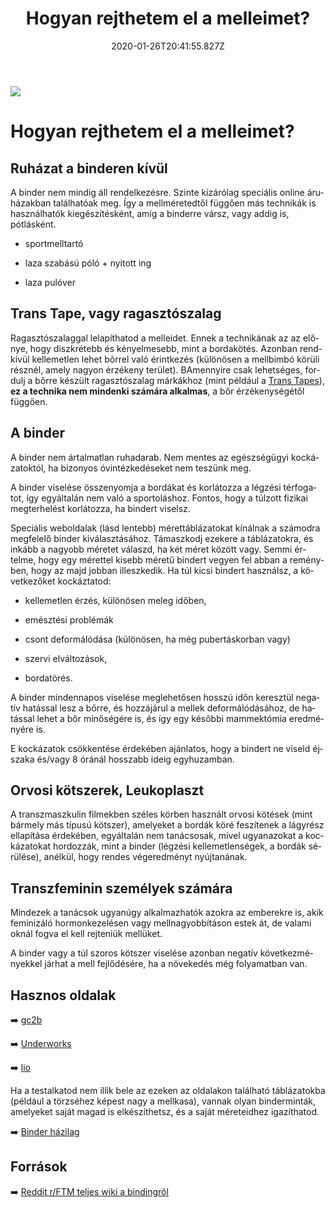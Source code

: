 ﻿---
date: "2020-01-26T20:41:55.827Z"
title: "Hogyan rejthetem el a melleimet?"
lang: hu
---

<div class="header-image"><img src="assets/images/undraw_medical_care.svg" /></div>

# Hogyan rejthetem el a melleimet?

## Ruházat a binderen kívül
A binder nem mindig áll rendelkezésre. Szinte kizárólag speciális online áruházakban találhatóak meg. Így a mellméretedtől függően más technikák is használhatók kiegészítésként, amíg a binderre vársz, vagy addig is, pótlásként.

* sportmelltartó

* laza szabású póló + nyitott ing

* laza pulóver

## Trans Tape, vagy ragasztószalag

Ragasztószalaggal lelapíthatod a melleidet. Ennek a technikának az az előnye, hogy diszkrétebb és kényelmesebb, mint a bordakötés. Azonban rendkívül kellemetlen lehet bõrrel való érintkezés (különösen a mellbimbó körüli résznél, amely nagyon érzékeny terület). BAmennyire csak lehetséges, fordulj a bőrre készült ragasztószalag márkákhoz (mint például a [Trans Tapes](https://transtape.life/)), **ez a technika nem mindenki számára alkalmas**, a bőr érzékenységétől függően.

## A binder
A binder nem ártalmatlan ruhadarab. Nem mentes az egészségügyi kockázatoktól, ha bizonyos óvintézkedéseket nem teszünk meg.

A binder viselése összenyomja a bordákat és korlátozza a légzési térfogatot, így egyáltalán nem való a sportoláshoz. Fontos, hogy a túlzott fizikai megterhelést korlátozza, ha bindert viselsz.

Speciális weboldalak (lásd lentebb) mérettáblázatokat kínálnak a számodra megfelelő binder kiválasztásához. Támaszkodj ezekere a táblázatokra, és inkább a nagyobb méretet válaszd, ha két méret között vagy. Semmi értelme, hogy egy mérettel kisebb méretű bindert vegyen fel abban a reményben, hogy az majd jobban illeszkedik. Ha túl kicsi bindert használsz, a következőket kockáztatod:

* kellemetlen érzés, különösen meleg időben,

* emésztési problémák

* csont deformálódása (különösen, ha még pubertáskorban vagy)

* szervi elváltozások,

* bordatörés.

A binder mindennapos viselése meglehetősen hosszú időn keresztül negatív hatással lesz a bőrre, és hozzájárul a mellek deformálódásához, de hatással lehet a bőr minőségére is, és így egy késõbbi mammektómia eredményére is.

E kockázatok csökkentése érdekében ajánlatos, hogy a bindert ne viseld éjszaka és/vagy 8 óránál hosszabb ideig egyhuzamban.

## Orvosi kötszerek, Leukoplaszt
A transzmaszkulin filmekben széles körben használt orvosi kötések (mint bármely más típusú kötszer), amelyeket a bordák köré feszítenek a lágyrész ellapítása érdekében, egyáltalán nem tanácsosak, mivel ugyanazokat a kockázatokat hordozzák, mint a binder (légzési kellemetlenségek, a bordák sérülése), anélkül, hogy rendes végeredményt nyújtanának.


## Transzfeminin személyek számára

Mindezek a tanácsok ugyanúgy alkalmazhatók azokra az emberekre is, akik feminizáló hormonkezelésen vagy mellnagyobbításon estek át, de valami oknál fogva el kell rejteniük mellüket.

A binder vagy a túl szoros kötszer viselése azonban negatív következményekkel járhat a mell fejlődésére, ha a növekedés még folyamatban van.

## Hasznos oldalak

➡️ [gc2b](https://www.gc2b.co/)

➡️ [Underworks](https://www.underworks.com/)

➡️ [lio](https://www.lio-lettheinsideout.com/binders)

Ha a testalkatod nem illik bele az ezeken az oldalakon található táblázatokba (például a törzséhez képest nagy a mellkasa), vannak olyan binderminták, amelyeket saját magad is elkészíthetsz, és a saját méreteidhez igazíthatod.

➡️ [Binder házilag](https://thendyn.tumblr.com/post/85553537363/chest-binder-tutorial)

## Források

➡️ [Reddit r/FTM teljes wiki a bindingrõl](https://www.reddit.com/r/ftm/wiki/index#wiki_binding)











